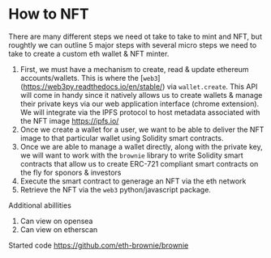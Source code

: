 # How to NFT 

There are many different steps we need ot take to take to mint and NFT, but roughtly we can outline 5 major steps with several micro steps we need to take to create a custom eth wallet & NFT minter. 

1. First, we must have a mechanism to create, read & update ethereum accounts/wallets. This is where the [`web3`] \(https://web3py.readthedocs.io/en/stable/) via `wallet.create`. This API will come in handy since it natively allows us to create wallets & manage their private keys via our web application interface (chrome extension).
We will integrate via the IPFS protocol to host metadata associated with the NFT image https://ipfs.io/
2. Once we create a wallet for a user, we want to be able to deliver the NFT image to that particular wallet using Solidity smart contracts.  
3. Once we are able to manage a wallet directly, along with the private key, we will want to work with the `brownie` library to write Solidity smart contracts that allow us to create ERC-721 compliant smart contracts on the fly for sponors & investors 
4. Execute the smart contract to generage an NFT via the eth network 
5. Retrieve the NFT via the `web3` python/javascript package. 

Additional abillities 
1. Can view on opensea 
2. Can view on etherscan 

Started code https://github.com/eth-brownie/brownie
